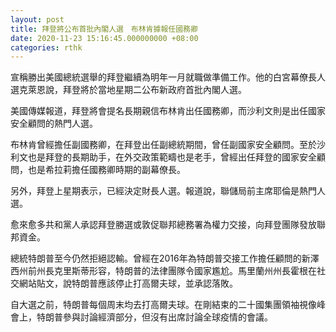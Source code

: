 ```yaml
---
layout: post
title: 拜登將公布首批內閣人選　布林肯據報任國務卿
date: 2020-11-23 15:16:45.000000000 +08:00
categories: rthk
---
```


宣稱勝出美國總統選舉的拜登繼續為明年一月就職做準備工作。他的白宮幕僚長人選克萊恩說，拜登將於當地星期二公布新政府首批內閣人選。

美國傳媒報道，拜登將會提名長期親信布林肯出任國務卿，而沙利文則是出任國家安全顧問的熱門人選。

布林肯曾經擔任副國務卿，在拜登出任副總統期間，曾任副國家安全顧問。至於沙利文也是拜登的長期助手，在外交政策範疇也是老手，曾經出任拜登的國家安全顧問，也是希拉莉擔任國務卿時期的副幕僚長。

另外，拜登上星期表示，已經決定財長人選。報道說，聯儲局前主席耶倫是熱門人選。

愈來愈多共和黨人承認拜登勝選或敦促聯邦總務署為權力交接，向拜登團隊發放聯邦資金。

總統特朗普至今仍然拒絕認輸。曾經在2016年為特朗普交接工作擔任顧問的新澤西州前州長克里斯蒂形容，特朗普的法律團隊令國家尷尬。馬里蘭州州長霍根在社交網站貼文，說特朗普應該停止打高爾夫球，並承認落敗。

自大選之前，特朗普每個周末均去打高爾夫球。在剛結束的二十國集團領袖視像峰會上，特朗普參與討論經濟部分，但沒有出席討論全球疫情的會議。
